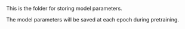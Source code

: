 This is the folder for storing model parameters. 

The model parameters will be saved at each epoch during pretraining.